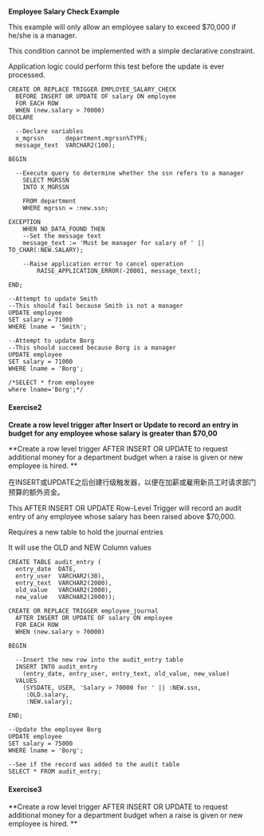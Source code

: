 **Employee Salary Check Example**

This example will only allow an employee salary to exceed $70,000 if he/she is a manager.

This condition cannot be implemented with a simple declarative constraint.

Application logic could perform this test before the update is ever processed.

```plsql
CREATE OR REPLACE TRIGGER EMPLOYEE_SALARY_CHECK
  BEFORE INSERT OR UPDATE OF salary ON employee
  FOR EACH ROW
  WHEN (new.salary > 70000)
DECLARE

  --Declare variables
  x_mgrssn      department.mgrssn%TYPE;
  message_text  VARCHAR2(100);
  
BEGIN

  --Execute query to determine whether the ssn refers to a manager
	SELECT MGRSSN
	INTO X_MGRSSN
  
	FROM department
	WHERE mgrssn = :new.ssn;

EXCEPTION
	WHEN NO_DATA_FOUND THEN
    --Set the message text
    message_text := 'Must be manager for salary of ' || TO_CHAR(:NEW.SALARY);
    
    --Raise application error to cancel operation
		RAISE_APPLICATION_ERROR(-20001, message_text);
    
END;
```

```plsql
--Attempt to update Smith
--This should fail because Smith is not a manager
UPDATE employee
SET salary = 71000
WHERE lname = 'Smith';

--Attempt to update Borg
--This should succeed because Borg is a manager
UPDATE employee
SET salary = 71000
WHERE lname = 'Borg';

/*SELECT * from employee
where lname='Borg';*/
```

#### Exercise2

**Create a row level trigger after Insert or Update to record an entry in budget for any employee whose salary is greater than $70,00** 

**Create a row level trigger AFTER INSERT OR UPDATE to request additional money for a department budget when a raise is given or new employee is hired. **

在INSERT或UPDATE之后创建行级触发器，以便在加薪或雇用新员工时请求部门预算的额外资金。

This AFTER INSERT OR UPDATE Row-Level Trigger will record an audit entry of any employee whose salary has been raised above $70,000.

Requires a new table to hold the journal entries

It will use the OLD and NEW Column values

```plsql
CREATE TABLE audit_entry (
  entry_date  DATE,
  entry_user  VARCHAR2(30),
  entry_text  VARCHAR2(2000),
  old_value   VARCHAR2(2000),
  new_value   VARCHAR2(2000));
```

```plsql
CREATE OR REPLACE TRIGGER employee_journal
  AFTER INSERT OR UPDATE OF salary ON employee
  FOR EACH ROW
  WHEN (new.salary > 70000)
  
BEGIN

  --Insert the new row into the audit_entry table
  INSERT INTO audit_entry 
    (entry_date, entry_user, entry_text, old_value, new_value)
  VALUES
    (SYSDATE, USER, 'Salary > 70000 for ' || :NEW.ssn, 
     :OLD.salary,
     :NEW.salary);
    
END;
```

```plsql
--Update the employee Borg
UPDATE employee
SET salary = 75000
WHERE lname = 'Borg';

--See if the record was added to the audit table
SELECT * FROM audit_entry;
```

#### Exercise3

**Create a row level trigger AFTER INSERT OR UPDATE to request additional money for a department budget when a raise is given or new employee is hired. **

